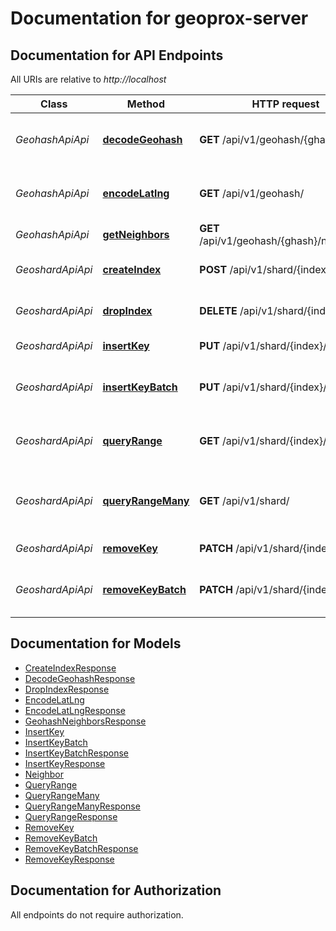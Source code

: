 # Documentation for geoprox-server

<a name="documentation-for-api-endpoints"></a>
## Documentation for API Endpoints

All URIs are relative to *http://localhost*

| Class | Method | HTTP request | Description |
|------------ | ------------- | ------------- | -------------|
| *GeohashApiApi* | [**decodeGeohash**](Apis/GeohashApiApi.md#decodegeohash) | **GET** /api/v1/geohash/{ghash}/ | Decode geohash into coordinates. |
*GeohashApiApi* | [**encodeLatlng**](Apis/GeohashApiApi.md#encodelatlng) | **GET** /api/v1/geohash/ | Encode coordinates into geohash |
*GeohashApiApi* | [**getNeighbors**](Apis/GeohashApiApi.md#getneighbors) | **GET** /api/v1/geohash/{ghash}/neighbors/ | Neighboring regions |
| *GeoshardApiApi* | [**createIndex**](Apis/GeoshardApiApi.md#createindex) | **POST** /api/v1/shard/{index}/ | Create geospatial index |
*GeoshardApiApi* | [**dropIndex**](Apis/GeoshardApiApi.md#dropindex) | **DELETE** /api/v1/shard/{index}/ | Deletes geospatial index |
*GeoshardApiApi* | [**insertKey**](Apis/GeoshardApiApi.md#insertkey) | **PUT** /api/v1/shard/{index}/ | Insert key into index |
*GeoshardApiApi* | [**insertKeyBatch**](Apis/GeoshardApiApi.md#insertkeybatch) | **PUT** /api/v1/shard/{index}/batch/ | Insert multiple keys into index |
*GeoshardApiApi* | [**queryRange**](Apis/GeoshardApiApi.md#queryrange) | **GET** /api/v1/shard/{index}/ | Search index for objects nearby |
*GeoshardApiApi* | [**queryRangeMany**](Apis/GeoshardApiApi.md#queryrangemany) | **GET** /api/v1/shard/ | Search multiple indices for objects nearby |
*GeoshardApiApi* | [**removeKey**](Apis/GeoshardApiApi.md#removekey) | **PATCH** /api/v1/shard/{index}/ | Remove key from index |
*GeoshardApiApi* | [**removeKeyBatch**](Apis/GeoshardApiApi.md#removekeybatch) | **PATCH** /api/v1/shard/{index}/batch/ | Remove multiple keys from index |


<a name="documentation-for-models"></a>
## Documentation for Models

 - [CreateIndexResponse](./Models/CreateIndexResponse.md)
 - [DecodeGeohashResponse](./Models/DecodeGeohashResponse.md)
 - [DropIndexResponse](./Models/DropIndexResponse.md)
 - [EncodeLatLng](./Models/EncodeLatLng.md)
 - [EncodeLatLngResponse](./Models/EncodeLatLngResponse.md)
 - [GeohashNeighborsResponse](./Models/GeohashNeighborsResponse.md)
 - [InsertKey](./Models/InsertKey.md)
 - [InsertKeyBatch](./Models/InsertKeyBatch.md)
 - [InsertKeyBatchResponse](./Models/InsertKeyBatchResponse.md)
 - [InsertKeyResponse](./Models/InsertKeyResponse.md)
 - [Neighbor](./Models/Neighbor.md)
 - [QueryRange](./Models/QueryRange.md)
 - [QueryRangeMany](./Models/QueryRangeMany.md)
 - [QueryRangeManyResponse](./Models/QueryRangeManyResponse.md)
 - [QueryRangeResponse](./Models/QueryRangeResponse.md)
 - [RemoveKey](./Models/RemoveKey.md)
 - [RemoveKeyBatch](./Models/RemoveKeyBatch.md)
 - [RemoveKeyBatchResponse](./Models/RemoveKeyBatchResponse.md)
 - [RemoveKeyResponse](./Models/RemoveKeyResponse.md)


<a name="documentation-for-authorization"></a>
## Documentation for Authorization

All endpoints do not require authorization.
